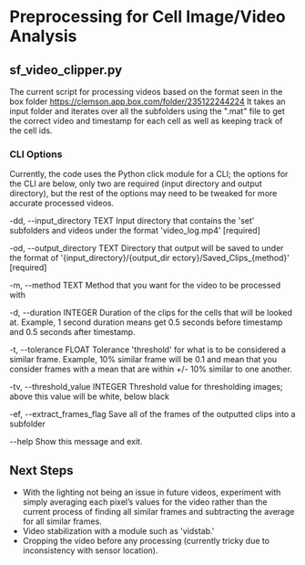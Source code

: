 # Preprocessing for Cell Image/Video Analysis
## sf_video_clipper.py
The current script for processing videos based on the format seen in the box folder https://clemson.app.box.com/folder/235122244224
It takes an input folder and iterates over all the subfolders using the ".mat" file to get the correct video and timestamp for each cell as well as keeping track of the cell ids.
### CLI Options
Currently, the code uses the Python click module for a CLI; the options for the CLI are below, only two are required (input directory and output directory), but the rest of the options may need to be tweaked for more accurate processed videos. 

-dd, --input_directory TEXT     Input directory that contains the 'set'
                                  subfolders and videos under the format
                                  'video_log.mp4'  [required]

                      
-od, --output_directory TEXT    Directory that output will be saved to under
                                the format of '{input_directory}/{output_dir
                                ectory}/Saved_Clips_{method}'  [required]

                                
-m, --method TEXT               Method that you want for the video to be
                                processed with

                                
-d, --duration INTEGER          Duration of the clips for the cells that
                                will be looked at. Example, 1 second
                                duration means get 0.5 seconds before
                                timestamp and 0.5 seconds after timestamp.

                                
-t, --tolerance FLOAT           Tolerance 'threshold' for what is to be
                                considered a similar frame. Example, 10%
                                similar frame will be 0.1 and mean that you
                                consider frames with a mean that are within
                                +/- 10% similar to one another.

                                
-tv, --threshold_value INTEGER  Threshold value for thresholding images;
                                above this value will be white, below black

                                
-ef, --extract_frames_flag      Save all of the frames of the outputted
                                clips into a subfolder

                                
--help                          Show this message and exit.

## Next Steps
* With the lighting not being an issue in future videos, experiment with simply averaging each pixel’s values for the video rather than the current process of finding all similar frames and subtracting the average for all similar frames.
* Video stabilization with a module such as 'vidstab.'
* Cropping the video before any processing (currently tricky due to inconsistency with sensor location).
